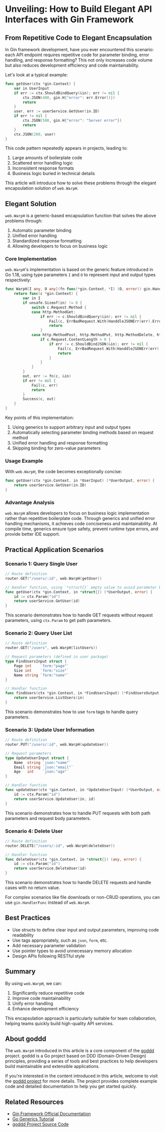 # Unveiling: How to Build Elegant API Interfaces with Gin Framework

## From Repetitive Code to Elegant Encapsulation

In Gin framework development, have you ever encountered this scenario: each API endpoint requires repetitive code for parameter binding, error handling, and response formatting? This not only increases code volume but also reduces development efficiency and code maintainability.

Let's look at a typical example:

```go
func getUser(ctx *gin.Context) {
    var in UserInput
    if err := ctx.ShouldBindQuery(&in); err != nil {
        ctx.JSON(400, gin.H{"error": err.Error()})
        return
    }
    user, err := userService.GetUser(in.ID)
    if err != nil {
        ctx.JSON(500, gin.H{"error": "Server error"})
        return
    }
    ctx.JSON(200, user)
}
```

This code pattern repeatedly appears in projects, leading to:
1. Large amounts of boilerplate code
2. Scattered error handling logic
3. Inconsistent response formats
4. Business logic buried in technical details

This article will introduce how to solve these problems through the elegant encapsulation solution of `web.WarpH`.

## Elegant Solution

`web.WarpH` is a generic-based encapsulation function that solves the above problems through:

1. Automatic parameter binding
2. Unified error handling
3. Standardized response formatting
4. Allowing developers to focus on business logic

### Core Implementation

`web.WarpH`'s implementation is based on the generic feature introduced in Go 1.18, using type parameters `I` and `O` to represent input and output types respectively:

```go
func WarpH[I any, O any](fn func(*gin.Context, *I) (O, error)) gin.HandlerFunc {
    return func(c *gin.Context) {
        var in I
        if unsafe.Sizeof(in) != 0 {
            switch c.Request.Method {
            case http.MethodGet:
                if err := c.ShouldBindQuery(&in); err != nil {
                    Fail(c, ErrBadRequest.With(HanddleJSONErr(err).Error()))
                    return
                }
            case http.MethodPost, http.MethodPut, http.MethodDelete, http.MethodPatch:
                if c.Request.ContentLength > 0 {
                    if err := c.ShouldBindJSON(&in); err != nil {
                        Fail(c, ErrBadRequest.With(HanddleJSONErr(err).Error()))
                        return
                    }
                }
            }
        }
        out, err := fn(c, &in)
        if err != nil {
            Fail(c, err)
            return
        }
        Success(c, out)
    }
}
```

Key points of this implementation:
1. Using generics to support arbitrary input and output types
2. Automatically selecting parameter binding methods based on request method
3. Unified error handling and response formatting
4. Skipping binding for zero-value parameters

### Usage Example

With `web.WarpH`, the code becomes exceptionally concise:

```go
func getUser(ctx *gin.Context, in *UserInput) (*UserOutput, error) {
    return userService.GetUser(in.ID)
}
```

### Advantage Analysis

`web.WarpH` allows developers to focus on business logic implementation rather than repetitive boilerplate code. Through generics and unified error handling mechanisms, it achieves code conciseness and maintainability. At compile time, generics ensure type safety, prevent runtime type errors, and provide better IDE support.

## Practical Application Scenarios

### Scenario 1: Query Single User

```go
// Route definition
router.GET("/users/:id", web.WarpH(getUser))

// Handler function, using `*struct{}` empty value to avoid parameter binding
func getUser(ctx *gin.Context, in *struct{}) (*UserOutput, error) {
    id := ctx.Param("id")
    return userService.GetUser(id)
}
```

This scenario demonstrates how to handle GET requests without request parameters, using `ctx.Param` to get path parameters.

### Scenario 2: Query User List

```go
// Route definition
router.GET("/users", web.WarpH(listUsers))

// Request parameters (defined in user package)
type FindUsersInput struct {
    Page int    `form:"page"`
    Size int    `form:"size"`
    Name string `form:"name"`
}

// Handler function
func findUsers(ctx *gin.Context, in *FindUsersInput) (*FindUsersOutput, error) {
    return userService.ListUsers(in)
}
```

This scenario demonstrates how to use `form` tags to handle query parameters.

### Scenario 3: Update User Information

```go
// Route definition
router.PUT("/users/:id", web.WarpH(updateUser))

// Request parameters
type UpdateUserInput struct {
    Name  string `json:"name"`
    Email string `json:"email"`
    Age   int    `json:"age"`
}

// Handler function
func updateUser(ctx *gin.Context, in *UpdateUserInput) (*UserOutput, error) {
    id := ctx.Param("id")
    return userService.UpdateUser(in, id)
}
```

This scenario demonstrates how to handle PUT requests with both path parameters and request body parameters.

### Scenario 4: Delete User

```go
// Route definition
router.DELETE("/users/:id", web.WarpH(deleteUser))

// Handler function
func deleteUser(ctx *gin.Context, in *struct{}) (any, error) {
    id := ctx.Param("id")
    return userService.DeleteUser(id)
}
```

This scenario demonstrates how to handle DELETE requests and handle cases with no return value.

For complex scenarios like file downloads or non-CRUD operations, you can use `gin.HandlerFunc` instead of `web.WarpH`.

## Best Practices

- Use structs to define clear input and output parameters, improving code readability
- Use tags appropriately, such as `json`, `form`, etc.
- Add necessary parameter validation
- Use pointer types to avoid unnecessary memory allocation
- Design APIs following RESTful style

## Summary

By using `web.WarpH`, we can:
1. Significantly reduce repetitive code
2. Improve code maintainability
3. Unify error handling
4. Enhance development efficiency

This encapsulation approach is particularly suitable for team collaboration, helping teams quickly build high-quality API services.

## About goddd

The `web.WarpH` introduced in this article is a core component of the [goddd](https://github.com/ixugo/goddd) project. goddd is a Go project based on DDD (Domain-Driven Design) principles, providing a series of tools and best practices to help developers build maintainable and extensible applications.

If you're interested in the content introduced in this article, welcome to visit the [goddd project](https://github.com/ixugo/goddd) for more details. The project provides complete example code and detailed documentation to help you get started quickly.

## Related Resources

- [Gin Framework Official Documentation](https://gin-gonic.com/docs/)
- [Go Generics Tutorial](https://go.dev/doc/tutorial/generics)
- [goddd Project Source Code](https://github.com/ixugo/goddd)